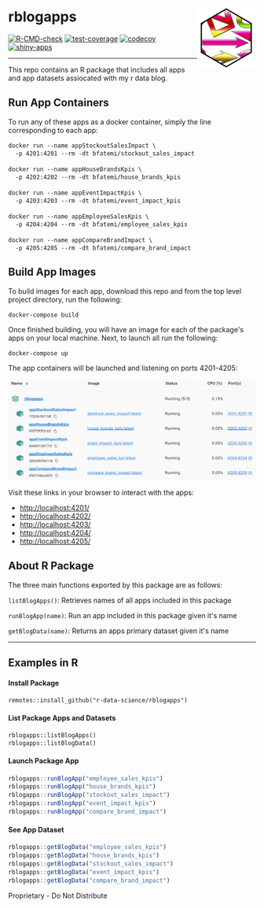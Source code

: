 # rblogapps <img src="man/figures/logo.png" align="right" height="120"/>

<!-- badges: start -->

[![R-CMD-check](https://github.com/r-data-science/rblogapps/actions/workflows/R-CMD-check.yaml/badge.svg?branch=main)](https://github.com/r-data-science/rblogapps/actions/workflows/R-CMD-check.yaml)
[![test-coverage](https://github.com/r-data-science/rblogapps/actions/workflows/test-coverage.yaml/badge.svg?branch=main)](https://github.com/r-data-science/rblogapps/actions/workflows/test-coverage.yaml)
[![codecov](https://codecov.io/gh/r-data-science/rblogapps/graph/badge.svg?token=4gg0ETS2w5)](https://codecov.io/gh/r-data-science/rblogapps)
[![shiny-apps](https://github.com/r-data-science/rblogapps/actions/workflows/shiny-apps.yaml/badge.svg?branch=main)](https://github.com/r-data-science/rblogapps/actions/workflows/shiny-apps.yaml)

<!-- badges: end -->

------------------------------------------------------------------------

This repo contains an R package that includes all apps and app datasets
assiocated with my r data blog.

## Run App Containers

To run any of these apps as a docker container, simply the line
corresponding to each app:

```{bash}
docker run --name appStockoutSalesImpact \
  -p 4201:4201 --rm -dt bfatemi/stockout_sales_impact

docker run --name appHouseBrandsKpis \
  -p 4202:4202 --rm -dt bfatemi/house_brands_kpis

docker run --name appEventImpactKpis \
  -p 4203:4203 --rm -dt bfatemi/event_impact_kpis

docker run --name appEmployeeSalesKpis \
  -p 4204:4204 --rm -dt bfatemi/employee_sales_kpis

docker run --name appCompareBrandImpact \
  -p 4205:4205 --rm -dt bfatemi/compare_brand_impact
```

## Build App Images

To build images for each app, download this repo and from the top level
project directory, run the following:

```{bash}
docker-compose build
```

Once finished building, you will have an image for each of the package's
apps on your local machine. Next, to launch all run the following:

```{bash}
docker-compose up
```

The app containers will be launched and listening on ports 4201-4205:

![](inst/www/images/clipboard-3822203024.png)

Visit these links in your browser to interact with the apps:

-   [http://localhost:4201/ ](http://localhost:4201/)
-   [http://localhost:4202/](http://localhost:4201/)
-   [http://localhost:4203/](http://localhost:4201/)
-   [http://localhost:4204/](http://localhost:4201/)
-   [http://localhost:4205/](http://localhost:4201/)

## About R Package

The three main functions exported by this package are as follows:

`listBlogApps()`: Retrieves names of all apps included in this package

`runBlogApp(name)`: Run an app included in this package given it's name

`getBlogData(name)`: Returns an apps primary dataset given it's name

------------------------------------------------------------------------

## Examples in R

#### Install Package

```         
remotes::install_github("r-data-science/rblogapps")
```

#### List Package Apps and Datasets

```         
rblogapps::listBlogApps()
rblogapps::listBlogData()
```

#### Launch Package App

``` r
rblogapps::runBlogApp("employee_sales_kpis")
rblogapps::runBlogApp("house_brands_kpis")
rblogapps::runBlogApp("stockout_sales_impact")
rblogapps::runBlogApp("event_impact_kpis")
rblogapps::runBlogApp("compare_brand_impact")
```

#### See App Dataset

``` r
rblogapps::getBlogData("employee_sales_kpis")
rblogapps::getBlogData("house_brands_kpis")
rblogapps::getBlogData("stockout_sales_impact")
rblogapps::getBlogData("event_impact_kpis")
rblogapps::getBlogData("compare_brand_impact")
```

Proprietary - Do Not Distribute
